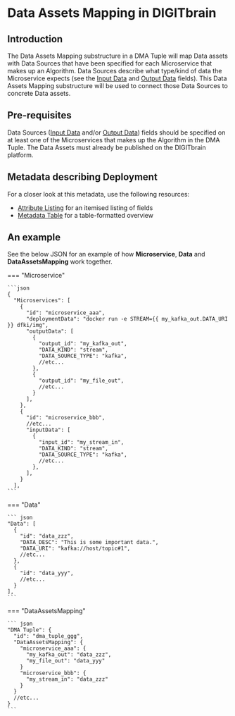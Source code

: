 # Data Assets Mapping in DIGITbrain

## Introduction

The Data Assets Mapping substructure in a DMA Tuple will map Data assets 
with Data Sources that have been specified for each Microservice that makes up
an Algorithm. Data Sources describe what type/kind of data the Microservice
expects (see the [Input Data](/attributes/microservice#inputdata) and
[Output Data](/attributes/microservice#outputdata) fields). This Data Assets
Mapping substructure will be used to connect those Data Sources to concrete Data
assets.

## Pre-requisites

Data Sources ([Input Data](/attributes/microservice#inputdata) and/or
[Output Data](/attributes/microservice#outputdata)) fields should be specified on
at least one of the Microservices that makes up the Algorithm in the DMA Tuple.
The Data Assets must already be published on the DIGITbrain platform.

## Metadata describing Deployment

For a closer look at this metadata, use the following resources:

- [Attribute Listing](attributes/dataassetmapping.md) for an itemised listing of fields
- [Metadata Table](tables/dataassetsmapping.md) for a table-formatted overview

## An example

See the below JSON for an example of how **Microservice**, **Data** and
**DataAssetsMapping** work together.

=== "Microservice"

    ```json
    {
      "Microservices": [
        {
          "id": "microservice_aaa",
          "deploymentData": "docker run -e STREAM={{ my_kafka_out.DATA_URI }} dfki/img",
          "outputData": [
            {
              "output_id": "my_kafka_out",
              "DATA_KIND": "stream",
              "DATA_SOURCE_TYPE": "kafka",
              //etc...
            },
            {
              "output_id": "my_file_out",
              //etc...
            }
          ],
        },
        {
          "id": "microservice_bbb",
          //etc...
          "inputData": [
            {
              "input_id": "my_stream_in",
              "DATA_KIND": "stream",
              "DATA_SOURCE_TYPE": "kafka",
              //etc...
            },
          ],
        }
      ],
    ```

=== "Data"

    ``` json
    "Data": [
      {
        "id": "data_zzz",
        "DATA_DESC": "This is some important data.",
        "DATA_URI": "kafka://host/topic#1",
        //etc...
      },
      {
        "id": "data_yyy",
        //etc...
      }
    ],
    ```

=== "DataAssetsMapping"

    ``` json
    "DMA Tuple": {
      "id": "dma_tuple_ggg",
      "DataAssetsMapping": {
        "microservice_aaa": {
          "my_kafka_out": "data_zzz",
          "my_file_out": "data_yyy"
        }
        "microservice_bbb": {
          "my_stream_in": "data_zzz"
        }
      }
      //etc...
    }
    ```